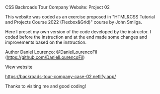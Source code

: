 CSS Backroads Tour Company Website: Project 02

This website was coded as an exercise proposed in "HTML&CSS Tutorial and Projects Course 2022 (Flexbox&Grid)" course by John Smilga.

Here I preset my own version of the code developed by the instructor. I coded before the instruction and at the end made some changes and improvements based on the instruction.

Author
Daniel Lourenço: @DanielLourencoFil (https://github.com/DanielLourencoFil)

View website

https://backroads-tour-company-case-02.netlify.app/

Thanks to visiting me and good coding!
